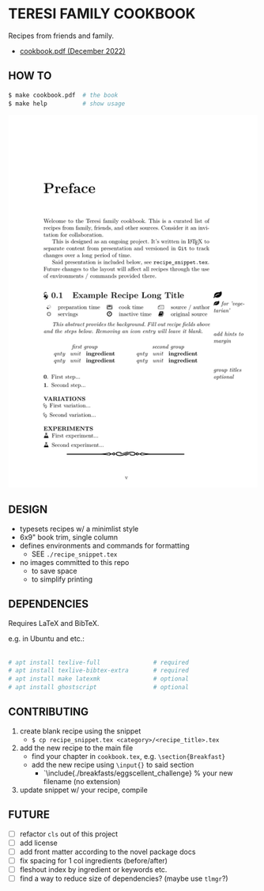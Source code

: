 # TERESI FAMILY COOKBOOK

Recipes from friends and family.

- [cookbook.pdf (December 2022)](https://github.com/teresi/teresi.github.io/blob/master/cookbook/archive/cookbook_20221222.pdf)


## HOW TO

```bash
$ make cookbook.pdf  # the book
$ make help          # show usage
```

![preface](https://github.com/teresi/teresi.github.io/blob/master/preface.png)


## DESIGN
- typesets recipes w/ a minimlist style
- 6x9" book trim, single column
- defines environments and commands for formatting
    - SEE `./recipe_snippet.tex`
- no images committed to this repo
    - to save space
    - to simplify printing


## DEPENDENCIES
Requires LaTeX and BibTeX.

e.g. in Ubuntu and etc.:
```bash

# apt install texlive-full               # required
# apt install texlive-bibtex-extra       # required
# apt install make latexmk               # optional
# apt install ghostscript                # optional
```

## CONTRIBUTING

1. create blank recipe using the snippet
    - `$ cp recipe_snippet.tex <category>/<recipe_title>.tex`
2. add the new recipe to the main file
    - find your chapter in `cookbook.tex`, e.g. `\section{Breakfast}`
    - add the new recipe using `\input{}` to said section
        - `\include{./breakfasts/eggscellent_challenge}  % your new filename (no extension)
3. update snippet w/ your recipe, compile


## FUTURE

- [ ] refactor `cls` out of this project
- [ ] add license
- [ ] add front matter according to the novel package docs
- [ ] fix spacing for 1 col ingredients (before/after)
- [ ] fleshout index by ingredient or keywords etc.
- [ ] find a way to reduce size of dependencies? (maybe use `tlmgr`?)
